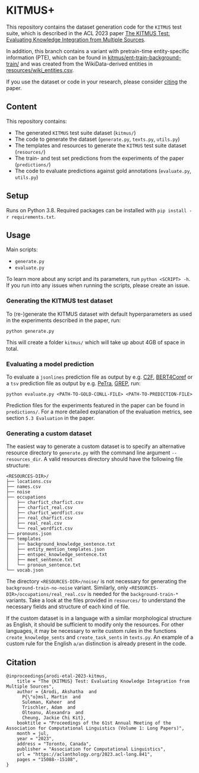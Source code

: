 # KITMUS+

This repository contains the dataset generation code for the `KITMUS` test suite, which is described in the ACL 2023 paper [The KITMUS Test: Evaluating Knowledge Integration from Multiple Sources](https://aclanthology.org/2023.acl-long.841/).

In addition, this branch contains a variant with pretrain-time entity-specific information (PTE), which can be found in [kitmus/ent-train-background-train/](kitmus/ent-train-background-train/) and was created from the WikiData-derived entities in [resources/wiki_entities.csv](resources/wiki_entities.csv).

If you use the dataset or code in your research, please consider [citing](https://github.com/mpoemsl/kitmus#citation) the paper.

## Content

This repository contains:

* The generated `KITMUS` test suite dataset (`kitmus/`)
* The code to generate the dataset (`generate.py`, `texts.py`, `utils.py`)
* The templates and resources to generate the `KITMUS` test suite dataset (`resources/`)
* The train- and test set predictions from the experiments of the paper (`predictions/`)
* The code to evaluate predictions against gold annotations (`evaluate.py`, `utils.py`)

## Setup

Runs on Python 3.8. Required packages can be installed with `pip install -r requirements.txt`.

## Usage

Main scripts:

* `generate.py`
* `evaluate.py`

To learn more about any script and its parameters, run `python <SCRIPT> -h`. If you run into any issues when running the scripts, please create an issue.

### Generating the KITMUS test dataset

To (re-)generate the KITMUS dataset with default hyperparameters as used in the experiments described in the paper, run:

```
python generate.py
```

This will create a folder `kitmus/` which will take up about 4GB of space in total.

### Evaluating a model prediction

To evaluate a `jsonlines` prediction file as output by e.g. [C2F](https://github.com/kentonl/e2e-coref/), [BERT4Coref](https://github.com/mandarjoshi90/coref) or a `tsv` prediction file as output by e.g. [PeTra](https://github.com/shtoshni/petra), [GREP](https://github.com/sattree/gap), run:

```
python evaluate.py <PATH-TO-GOLD-CONLL-FILE> <PATH-TO-PREDICTION-FILE>
```

Prediction files for the experiments featured in the paper can be found in `predictions/`. For a more detailed explanation of the evaluation metrics, see section `5.3 Evaluation` in the paper.

### Generating a custom dataset

The easiest way to generate a custom dataset is to specify an alternative resource directory to `generate.py` with the command line argument `--resources_dir`. A valid resources directory should have the following file structure:

```
<RESOURCES-DIR>/
├── locations.csv
├── names.csv
├── noise
├── occupations
│   ├── charfict_charfict.csv
│   ├── charfict_real.csv
│   ├── charfict_wordfict.csv
│   ├── real_charfict.csv
│   ├── real_real.csv
│   └── real_wordfict.csv
├── pronouns.json
├── templates
│   ├── background_knowledge_sentence.txt
│   ├── entity_mention_templates.json
│   ├── entspec_knowledge_sentence.txt
│   ├── meet_sentence.txt
│   └── pronoun_sentence.txt
└── vocab.json

```

The directory `<RESOURCES-DIR>/noise/` is not necessary for generating the `background-train-no-noise` variant. Similarly, only `<RESOURCES-DIR>/occupations/real_real.csv` is needed for the `background-train-*` variants. Take a look at the files provided in `resources/` to understand the necessary fields and structure of each kind of file.

If the custom dataset is in a language with a similar morphological structure as English, it should be sufficient to modify only the resources. For other languages, it may be necessary to write custom rules in the functions `create_knowledge_sents` and `create_task_sents` in `texts.py`. An example of a custom rule for the English `a/an` distinction is already present in the code.

## Citation

```
@inproceedings{arodi-etal-2023-kitmus,
    title = "The {KITMUS} Test: Evaluating Knowledge Integration from Multiple Sources",
    author = {Arodi, Akshatha  and
      P{\"o}msl, Martin  and
      Suleman, Kaheer  and
      Trischler, Adam  and
      Olteanu, Alexandra  and
      Cheung, Jackie Chi Kit},
    booktitle = "Proceedings of the 61st Annual Meeting of the Association for Computational Linguistics (Volume 1: Long Papers)",
    month = jul,
    year = "2023",
    address = "Toronto, Canada",
    publisher = "Association for Computational Linguistics",
    url = "https://aclanthology.org/2023.acl-long.841",
    pages = "15088--15108",
}

```

